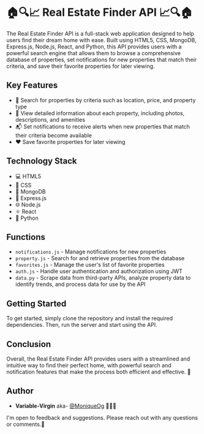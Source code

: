 # 🏠🔍📈 Real Estate Finder API 📈🔍🏠

<!-- ![Home](/client/public/images/favicon.ico) -->
The Real Estate Finder API is a full-stack web application designed to help users find their dream home with ease. Built using HTML5, CSS, MongoDB, Express.js, Node.js, React, and Python, this API provides users with a powerful search engine that allows them to browse a comprehensive database of properties, set notifications for new properties that match their criteria, and save their favorite properties for later viewing.


## Key Features
- 🔎 Search for properties by criteria such as location, price, and property type
- 🏡 View detailed information about each property, including photos, descriptions, and amenities
- 📬 Set notifications to receive alerts when new properties that match their criteria become available
- ❤️ Save favorite properties for later viewing

## Technology Stack
- 💻 HTML5
- 💄 CSS
- 🍃 MongoDB
- 🚀 Express.js
- 🌐 Node.js
- ⚛️ React
- 🐍 Python

## Functions
- `notifications.js` - Manage notifications for new properties
- `property.js` - Search for and retrieve properties from the database
- `favorites.js` - Manage the user's list of favorite properties
- `auth.js` - Handle user authentication and authorization using JWT
- `data.py` - Scrape data from third-party APIs, analyze property data to identify trends, and process data for use by the API

## Getting Started
To get started, simply clone the repository and install the required dependencies. Then, run the server and start using the API.

## Conclusion
Overall, the Real Estate Finder API provides users with a streamlined and intuitive way to find their perfect home, with powerful search and notification features that make the process both efficient and effective. 🎉

## Author
-  **Variable-Virgin**  aka-  [@MoniqueOg](https://www.linkedin.com/in/monique-o-7538b41b8/) 👩🏿‍💻

I'm open to feedback and suggestions. Please reach out with any questions or comments.💬